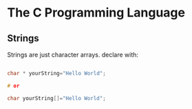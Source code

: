 # The C Programming Language


## Strings 

Strings are just character arrays. 
declare with:

```c

char * yourString="Hello World"; 

# or

char yourString[]="Hello World";

```


